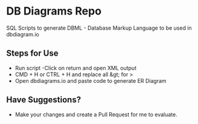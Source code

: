 # DB Diagrams Repo
SQL Scripts to generate DBML - Database Markup Language to be used in dbdiagram.io

## Steps for Use
- Run script
-Click on return and open XML output
- CMD + H or CTRL + H and replace all \&gt; for >
- Open dbdiagrams.io and paste code to generate ER Diagram

## Have Suggestions?
- Make your changes and create a Pull Request for me to evaluate. 
